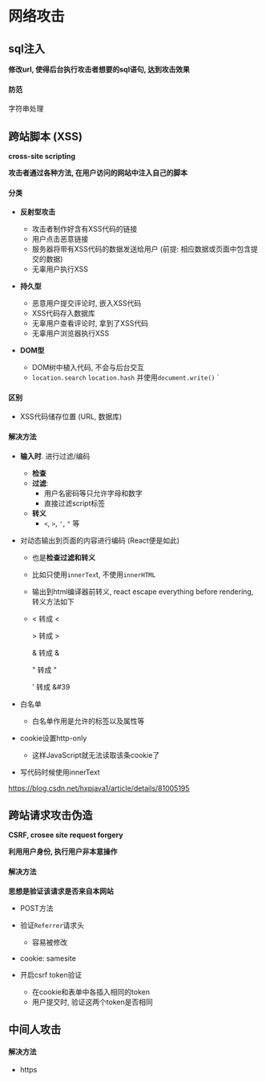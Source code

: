 # 网络攻击



## sql注入

**修改url, 使得后台执行攻击者想要的sql语句, 达到攻击效果**



#### 防范

字符串处理





## 跨站脚本 (XSS)

**cross-site scripting**

**攻击者通过各种方法, 在用户访问的网站中注入自己的脚本**



#### 分类

- **反射型攻击**
  - 攻击者制作好含有XSS代码的链接
  - 用户点击恶意链接
  - 服务器将带有XSS代码的数据发送给用户 (前提: 相应数据或页面中包含提交的数据)
  - 无辜用户执行XSS



- **持久型**
  - 恶意用户提交评论时, 嵌入XSS代码
  - XSS代码存入数据库
  - 无辜用户查看评论时, 拿到了XSS代码
  - 无辜用户浏览器执行XSS



- **DOM型**
  - DOM树中植入代码, 不会与后台交互
  - `location.search` `location.hash` 并使用`document.write()` `



#### 区别

- XSS代码储存位置 (URL, 数据库)







#### 解决方法

- **输入时**. 进行过滤/编码

  - **检查**
  - **过滤**: 
    - 用户名密码等只允许字母和数字
    - 直接过滤script标签
  - **转义**
    - `<`, `>`, `'`, `"` 等

- 对动态输出到页面的内容进行编码 (React便是如此)

  - 也是**检查过滤和转义**

  - 比如只使用`innerTex`t, 不使用`innerHTML`

  - 输出到html编译器前转义, react escape everything before rendering, 转义方法如下

  - < 转成 &lt;

    \> 转成 &gt;

    & 转成 &amp;

    " 转成 &quot;

    ' 转成 &#39

- 白名单

  - 白名单作用是允许的标签以及属性等

- cookie设置http-only

  - 这样JavaScript就无法读取该条cookie了

- 写代码时候使用innerText

https://blog.csdn.net/hxpjava1/article/details/81005195





## 跨站请求攻击伪造

**CSRF, crosee site request forgery**

**利用用户身份, 执行用户非本意操作**



#### 解决方法

**思想是验证该请求是否来自本网站**

- POST方法

- 验证`Referrer`请求头
  - 容易被修改
- cookie: samesite
- 开启csrf token验证
  - 在cookie和表单中各插入相同的token
  - 用户提交时, 验证这两个token是否相同





## 中间人攻击



#### 解决方法

- https